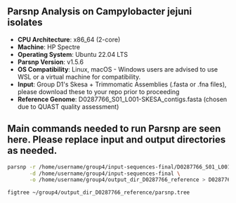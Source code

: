 ## Parsnp Analysis on Campylobacter jejuni isolates
- **CPU Architecture**: x86_64 (2-core)
- **Machine**: HP Spectre
- **Operating System**: Ubuntu 22.04 LTS
- **Parsnp Version**: v1.5.6
- **OS Compatibility**: Linux, macOS - Windows users are advised to use WSL or a virtual machine for compatibility.
- **Input**: Group D1's Skesa + Trimmomatic Assemblies (.fasta or .fna files), please download these to your repo prior to proceeding
- **Reference Genome**: D0287766_S01_L001-SKESA_contigs.fasta (chosen due to QUAST quality assessment)
## Main commands needed to run Parsnp are seen here. Please replace input and output directories as needed.
```bash
parsnp -r /home/username/group4/input-sequences-final/D0287766_S01_L001-SKESA_contigs.fasta \
       -d /home/username/group4/input-sequences-final \
       -o /home/username/group4/output_dir_D0287766_reference > D0287766_log.txt 2>&1

figtree ~/group4/output_dir_D0287766_reference/parsnp.tree
```
